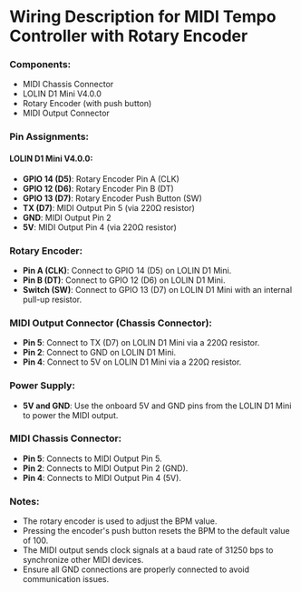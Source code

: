 # Wiring Description for MIDI Tempo Controller with Rotary Encoder

### Components:
- MIDI Chassis Connector
- LOLIN D1 Mini V4.0.0
- Rotary Encoder (with push button)
- MIDI Output Connector

### Pin Assignments:

#### LOLIN D1 Mini V4.0.0:
- **GPIO 14 (D5)**: Rotary Encoder Pin A (CLK)
- **GPIO 12 (D6)**: Rotary Encoder Pin B (DT)
- **GPIO 13 (D7)**: Rotary Encoder Push Button (SW)
- **TX (D7)**: MIDI Output Pin 5 (via 220Ω resistor)
- **GND**: MIDI Output Pin 2
- **5V**: MIDI Output Pin 4 (via 220Ω resistor)

### Rotary Encoder:
- **Pin A (CLK)**: Connect to GPIO 14 (D5) on LOLIN D1 Mini.
- **Pin B (DT)**: Connect to GPIO 12 (D6) on LOLIN D1 Mini.
- **Switch (SW)**: Connect to GPIO 13 (D7) on LOLIN D1 Mini with an internal pull-up resistor.

### MIDI Output Connector (Chassis Connector):
- **Pin 5**: Connect to TX (D7) on LOLIN D1 Mini via a 220Ω resistor.
- **Pin 2**: Connect to GND on LOLIN D1 Mini.
- **Pin 4**: Connect to 5V on LOLIN D1 Mini via a 220Ω resistor.

### Power Supply:
- **5V and GND**: Use the onboard 5V and GND pins from the LOLIN D1 Mini to power the MIDI output.

### MIDI Chassis Connector:
- **Pin 5**: Connects to MIDI Output Pin 5.
- **Pin 2**: Connects to MIDI Output Pin 2 (GND).
- **Pin 4**: Connects to MIDI Output Pin 4 (5V).

### Notes:
- The rotary encoder is used to adjust the BPM value.
- Pressing the encoder's push button resets the BPM to the default value of 100.
- The MIDI output sends clock signals at a baud rate of 31250 bps to synchronize other MIDI devices.
- Ensure all GND connections are properly connected to avoid communication issues.
